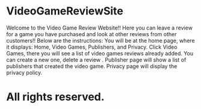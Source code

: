 # VideoGameReviewSite
Welcome to the Video Game Review Website!!
Here you can leave a review for a game you have purchased and look at other reviews from other customers!!
Below are the instructions:
You will be at the home page, where it displays: Home, Video Games, Publishers, and Privacy.
Click Video Games, there you will see a list of video games reviews already added. You can create a new one, delete a review .
Publisher page will show a list of publishers that created the video game.
Privacy page will display the privacy policy.
# All rights reserved.
